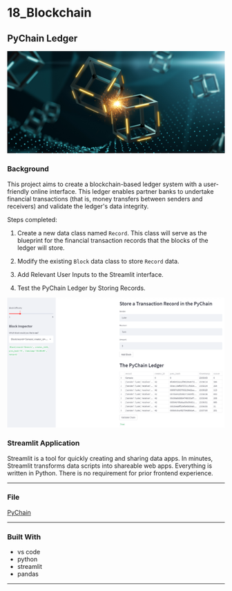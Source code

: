 
# 18_Blockchain

##  PyChain Ledger
![alt=""](Images/application-image.png)

### Background
This project aims to create a blockchain-based ledger system with a user-friendly online interface. This ledger enables partner banks to undertake financial transactions (that is, money transfers between senders and receivers) and validate the ledger's data integrity.

Steps completed:

1. Create a new data class named `Record`. This class will serve as the blueprint for the financial transaction records that the blocks of the ledger will store.

2. Modify the existing `Block` data class to store `Record` data.

3. Add Relevant User Inputs to the Streamlit interface.

4. Test the PyChain Ledger by Storing Records.

![alt=""](Images/ledger.PNG)



### Streamlit Application

Streamlit is a tool for quickly creating and sharing data apps.
In minutes, Streamlit transforms data scripts into shareable web apps.
Everything is written in Python. There is no requirement for prior frontend experience.

---
### File

[PyChain](My_Code/pychain.py)

---

### Built With

* vs code
* python
* streamlit
* pandas

---
